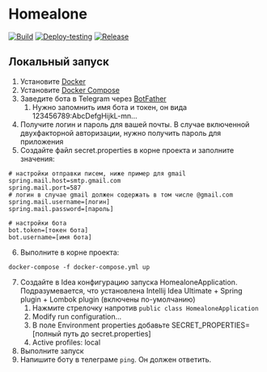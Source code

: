 Homealone 
=========
[![Build](https://github.com/pochemuto/homealone/actions/workflows/gradle.yml/badge.svg)](https://github.com/pochemuto/homealone/actions/workflows/gradle.yml)
[![Deploy-testing](https://github.com/pochemuto/homealone/actions/workflows/ci.yaml/badge.svg)](https://github.com/pochemuto/homealone/actions/workflows/ci.yaml)
[![Release](https://github.com/pochemuto/homealone/actions/workflows/release.yaml/badge.svg)](https://github.com/pochemuto/homealone/actions/workflows/release.yaml)

Локальный запуск
----------------

1. Установите [Docker](https://www.docker.com/products/docker-desktop)
2. Установите [Docker Compose](https://docs.docker.com/compose/install/)
3. Заведите бота в Telegram через [BotFather](https://t.me/BotFather)
    1. Нужно запомнить имя бота и токен, он вида 123456789:AbcDefgHijkL-mn...
4. Получите логин и пароль для вашей почты. В случае включенной двухфакторной авторизации, нужно получить пароль
   для приложения
5. Создайте файл secret.properties в корне проекта и заполните значения:
```properties
# настройки отправки писем, ниже пример для gmail
spring.mail.host=smtp.gmail.com
spring.mail.port=587
# логин в случае gmail должен содержать в том числе @gmail.com
spring.mail.username=[логин]
spring.mail.password=[пароль]

# настройки бота
bot.token=[токен бота]
bot.username=[имя бота]
```
6. Выполните в корне проекта:
```shell
docker-compose -f docker-compose.yml up
```
7. Создайте в Idea конфигурацию запуска HomealoneApplication. 
   Подразумевается, что установлена Intellij Idea Ultimate + Spring plugin + Lombok plugin (включены по-умолчанию)
   1. Нажмите стрелочку напротив `public class HomealoneApplication`
   2. Modify run configuration...
   3. В поле Environment properties добавьте SECRET_PROPERTIES=[полный путь до secret.properties]
   4. Active profiles: local
8. Выполните запуск
9. Напишите боту в телеграме `ping`. Он должен ответить.
